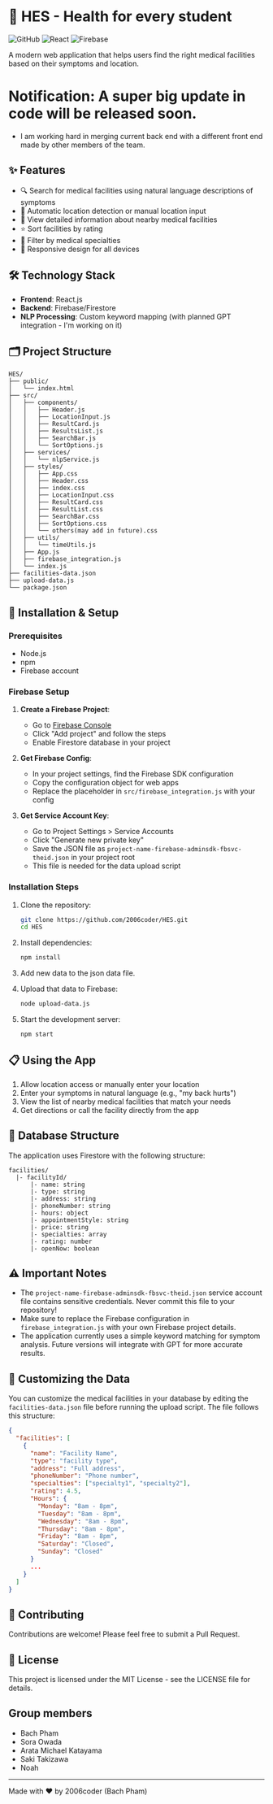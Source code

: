 # 🏥 HES - Health for every student

![GitHub](https://img.shields.io/github/license/2006coder/HES)
![React](https://img.shields.io/badge/React-18.2.0-blue)
![Firebase](https://img.shields.io/badge/Firebase-10.7.0-orange)

A modern web application that helps users find the right medical facilities based on their symptoms and location. 

# Notification: A super big update in code will be released soon. 

- I am working hard in merging current back end with a different front end made by other members of the team.

## ✨ Features

- 🔍 Search for medical facilities using natural language descriptions of symptoms
- 📍 Automatic location detection or manual location input
- 🏥 View detailed information about nearby medical facilities
- ⭐ Sort facilities by rating
- 🔬 Filter by medical specialties
- 📱 Responsive design for all devices

## 🛠️ Technology Stack

- **Frontend**: React.js
- **Backend**: Firebase/Firestore
- **NLP Processing**: Custom keyword mapping (with planned GPT integration - I'm working on it)

## 🗂️ Project Structure

```
HES/
├── public/
│   └── index.html
├── src/
│   ├── components/
│   │   ├── Header.js
│   │   ├── LocationInput.js
│   │   ├── ResultCard.js
│   │   ├── ResultsList.js
│   │   ├── SearchBar.js
│   │   └── SortOptions.js
│   ├── services/
│   │   └── nlpService.js
│   ├── styles/
│   │   ├── App.css
│   │   ├── Header.css
│   │   ├── index.css
│   │   ├── LocationInput.css
│   │   ├── ResultCard.css
│   │   ├── ResultList.css
│   │   ├── SearchBar.css
│   │   ├── SortOptions.css
│   │   └── others(may add in future).css
│   ├── utils/
│   │   └── timeUtils.js
│   ├── App.js
│   ├── firebase_integration.js
│   └── index.js
├── facilities-data.json
├── upload-data.js
└── package.json
```

## 🚀 Installation & Setup

### Prerequisites

- Node.js
- npm
- Firebase account

### Firebase Setup

1. **Create a Firebase Project**:
   - Go to [Firebase Console](https://console.firebase.google.com/)
   - Click "Add project" and follow the steps
   - Enable Firestore database in your project

2. **Get Firebase Config**:
   - In your project settings, find the Firebase SDK configuration 
   - Copy the configuration object for web apps
   - Replace the placeholder in `src/firebase_integration.js` with your config

3. **Get Service Account Key**:
   - Go to Project Settings > Service Accounts
   - Click "Generate new private key"
   - Save the JSON file as `project-name-firebase-adminsdk-fbsvc-theid.json` in your project root
   - This file is needed for the data upload script

### Installation Steps

1. Clone the repository:
   ```bash
   git clone https://github.com/2006coder/HES.git
   cd HES
   ```

2. Install dependencies:
   ```bash
   npm install
   ```
3. Add new data to the json data file.

4. Upload that data to Firebase:
   ```bash
   node upload-data.js
   ```

5. Start the development server:
   ```bash
   npm start
   ```

## 📋 Using the App

1. Allow location access or manually enter your location
2. Enter your symptoms in natural language (e.g., "my back hurts")
3. View the list of nearby medical facilities that match your needs
4. Get directions or call the facility directly from the app

## 💾 Database Structure

The application uses Firestore with the following structure:

```
facilities/
  |- facilityId/
      |- name: string
      |- type: string
      |- address: string
      |- phoneNumber: string
      |- hours: object
      |- appointmentStyle: string
      |- price: string
      |- specialties: array
      |- rating: number
      |- openNow: boolean
```

## ⚠️ Important Notes

- The `project-name-firebase-adminsdk-fbsvc-theid.json` service account file contains sensitive credentials. Never commit this file to your repository!
- Make sure to replace the Firebase configuration in `firebase_integration.js` with your own Firebase project details.
- The application currently uses a simple keyword matching for symptom analysis. Future versions will integrate with GPT for more accurate results.

## 🔧 Customizing the Data

You can customize the medical facilities in your database by editing the `facilities-data.json` file before running the upload script. The file follows this structure:

```json
{
  "facilities": [
    {
      "name": "Facility Name",
      "type": "facility type",
      "address": "Full address",
      "phoneNumber": "Phone number",
      "specialties": ["specialty1", "specialty2"],
      "rating": 4.5,
      "Hours": {
        "Monday": "8am - 8pm",
        "Tuesday": "8am - 8pm",
        "Wednesday": "8am - 8pm",
        "Thursday": "8am - 8pm",
        "Friday": "8am - 8pm",
        "Saturday": "Closed",
        "Sunday": "Closed"
      }
      ...
    }
  ]
}
```

## 🤝 Contributing

Contributions are welcome! Please feel free to submit a Pull Request.

## 📄 License

This project is licensed under the MIT License - see the LICENSE file for details.

## Group members

- Bach Pham
- Sora Owada
- Arata Michael Katayama
- Saki Takizawa
- Noah


---

Made with ❤️ by 2006coder (Bach Pham)
